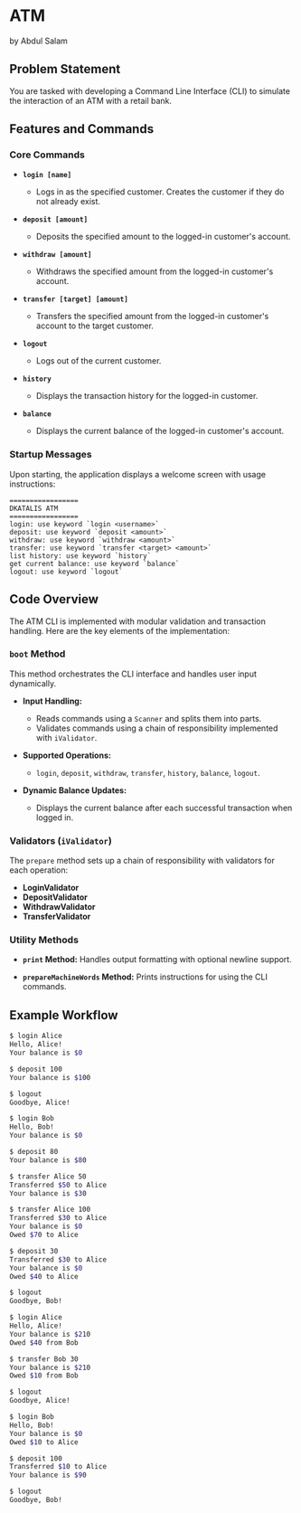 # ATM

by Abdul Salam

## Problem Statement

You are tasked with developing a Command Line Interface (CLI) to simulate the interaction of an ATM with a retail bank.

## Features and Commands

### Core Commands

- **`login [name]`**
  - Logs in as the specified customer. Creates the customer if they do not already exist.

- **`deposit [amount]`**
  - Deposits the specified amount to the logged-in customer's account.

- **`withdraw [amount]`**
  - Withdraws the specified amount from the logged-in customer's account.

- **`transfer [target] [amount]`**
  - Transfers the specified amount from the logged-in customer's account to the target customer.

- **`logout`**
  - Logs out of the current customer.

- **`history`**
  - Displays the transaction history for the logged-in customer.

- **`balance`**
  - Displays the current balance of the logged-in customer's account.

### Startup Messages

Upon starting, the application displays a welcome screen with usage instructions:

```
=================
DKATALIS ATM
=================
login: use keyword `login <username>`
deposit: use keyword `deposit <amount>`
withdraw: use keyword `withdraw <amount>`
transfer: use keyword `transfer <target> <amount>`
list history: use keyword `history`
get current balance: use keyword `balance`
logout: use keyword `logout`
```

## Code Overview

The ATM CLI is implemented with modular validation and transaction handling. Here are the key elements of the implementation:

### `boot` Method
This method orchestrates the CLI interface and handles user input dynamically.

- **Input Handling:**
  - Reads commands using a `Scanner` and splits them into parts.
  - Validates commands using a chain of responsibility implemented with `iValidator`.

- **Supported Operations:**
  - `login`, `deposit`, `withdraw`, `transfer`, `history`, `balance`, `logout`.

- **Dynamic Balance Updates:**
  - Displays the current balance after each successful transaction when logged in.

### Validators (`iValidator`)
The `prepare` method sets up a chain of responsibility with validators for each operation:

- **LoginValidator**
- **DepositValidator**
- **WithdrawValidator**
- **TransferValidator**

### Utility Methods

- **`print` Method:**
  Handles output formatting with optional newline support.

- **`prepareMachineWords` Method:**
  Prints instructions for using the CLI commands.

## Example Workflow

```bash
$ login Alice
Hello, Alice!
Your balance is $0

$ deposit 100
Your balance is $100

$ logout
Goodbye, Alice!

$ login Bob
Hello, Bob!
Your balance is $0

$ deposit 80
Your balance is $80

$ transfer Alice 50
Transferred $50 to Alice
Your balance is $30

$ transfer Alice 100
Transferred $30 to Alice
Your balance is $0
Owed $70 to Alice

$ deposit 30
Transferred $30 to Alice
Your balance is $0
Owed $40 to Alice

$ logout
Goodbye, Bob!

$ login Alice
Hello, Alice!
Your balance is $210
Owed $40 from Bob

$ transfer Bob 30
Your balance is $210
Owed $10 from Bob

$ logout
Goodbye, Alice!

$ login Bob
Hello, Bob!
Your balance is $0
Owed $10 to Alice

$ deposit 100
Transferred $10 to Alice
Your balance is $90

$ logout
Goodbye, Bob!
```
